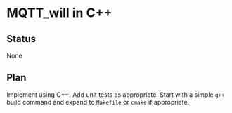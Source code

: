 # MQTT_will in C++

## Status

None

## Plan

Implement using C++. Add unit tests as appropriate. Start with a simple `g++` build command and expand to `Makefile` or `cmake` if appropriate.
